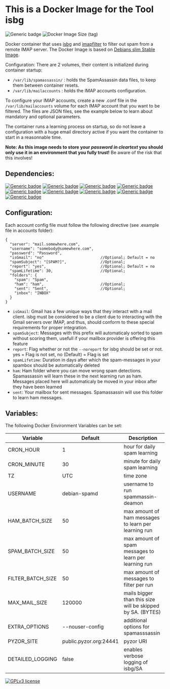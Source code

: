 # This is a Docker Image for the Tool isbg

![Generic badge](https://img.shields.io/badge/user4711%2Fisbg-v0.5-yellow?style=for-the-badge)
![Docker Image Size (tag)](https://img.shields.io/docker/image-size/user4711/isbg/latest?style=for-the-badge)


Docker container that uses [isbg](https://gitlab.com/isbg/isbg) and [imapfilter](https://github.com/lefcha/imapfilter) to filter out spam from a remote IMAP server.
The Docker Image is based on [Debians slim Stable Image](https://hub.docker.com/_/debian).

Configuration: There are 2 volumes, their content is initialized during container startup:

- `/var/lib/spamassassin/` : holds the SpamAssassin data files, to keep them between container resets.
- `/var/lib/mailaccounts` : holds the IMAP accounts configuration.

To configure your IMAP accounts, create a new .conf file in the `/var/lib/mailaccounts` volume for each IMAP account that you want to be filtered. The files are JSON files, see the example below to learn about mandatory and optional parameters.

The container runs a learning process on startup, so do not leave a configuration with a huge email directory active if you want the container to start in a reasonnable time.

**Note: As this image needs to store your _password in cleartext_ you should only use it in an environment that you fully trust!** Be aware of the risk that this involves!

## Dependencies:

[![Generic badge](https://img.shields.io/badge/debian-bullseye--slim-brightgreen.svg?style=for-the-badge)](https://hub.docker.com/_/debian)
[![Generic badge](https://img.shields.io/badge/isbg-2.3.1-brightgreen.svg?style=for-the-badge)](https://gitlab.com/isbg/isbg)
[![Generic badge](https://img.shields.io/badge/imapfilter-1:2.7.5--1-brightgreen.svg?style=for-the-badge)](https://github.com/lefcha/imapfilter)
[![Generic badge](https://img.shields.io/badge/docopt-0.6.2-brightgreen.svg?style=for-the-badge)](https://github.com/docopt/docopt)
[![Generic badge](https://img.shields.io/badge/spamassassin-3.4.6--1-brightgreen.svg?style=for-the-badge)](https://spamassassin.apache.org/)
[![Generic badge](https://img.shields.io/badge/spamc-3.4.6--1-brightgreen.svg?style=for-the-badge)](https://spamassassin.apache.org/)
[![Generic badge](https://img.shields.io/badge/dcc-2.3.168-brightgreen.svg?style=for-the-badge)](https://www.dcc-servers.net/dcc/)
[![Generic badge](https://img.shields.io/badge/pyzor-1.0.0--6-brightgreen.svg?style=for-the-badge)](https://www.pyzor.org/en/latest/index.html)
[![Generic badge](https://img.shields.io/badge/razor-2.85--4.2+b7-brightgreen.svg?style=for-the-badge)](https://de.wikipedia.org/wiki/Vipul%E2%80%99s_Razor)


## Configuration:

Each account config file must follow the following directive (see .example file in accounts folder):

```
{
  "server": "mail.somewhere.com",
  "username": "somebody@somewhere.com",
  "password": "Password",
  "isGmail": "no"                         //Optional; Default = no
  "spamSubject": "[SPAM?]",               //Optional;
  "report": "yes",                        //Optional; Default = no
  "spamLifetime": 30,                     //Optional;
  "folders": {
    "spam": "Spam",
    "ham": "ham",                         //Optional;
    "sent": "Sent",                       //Optional;
    "inbox": "INBOX"
  }
}
```
- `isGmail`: Gmail has a few unique ways that they interact with a mail client. isbg
  must be considered to be a client due to interacting with the Gmail servers
  over IMAP, and thus, should conform to these special requirements for proper
  integration.
- `spamSubject`: Messages with this prefix will automaticaly sorted to spam without scoring them, usefull if your mailbox provider is offering this feature
- `report`: Flag whether or not the `--noreport` for isbg should be set or not. yes = Flag is not set, no (Default) = Flag is set
- `spamLifetime`: Duration in days after which the spam-messages in your spambox should be automatically deleted
- `ham`: Ham folder where you can move wrong spam detections. Spamassassin will learn these in the next learning run as ham. Messages placed here will automaticaly be moved in your inbox after they have been learned
- `sent`: Your mailbox for sent messages. Spamassassin will use this folder to learn ham messages.

## Variables:

The following Docker Environment Variables can be set:


| Variable          | Default                | Description                                                |
|-------------------|------------------------|------------------------------------------------------------|
| CRON_HOUR         | 1                      | hour for daily spam learning                               |
| CRON_MINUTE       | 30                     | minute for daily spam learning                             |
| TZ                | UTC                    | time zone                                                  |
| USERNAME          | debian-spamd           | username to run spammassin-deamon                          |
 | HAM_BATCH_SIZE    | 50                     | max amount of ham messages to learn per learning run       |
 | SPAM_BATCH_SIZE   | 50                     | max amount of spam messages to learn per learning run      |
 | FILTER_BATCH_SIZE | 50                     | max amount of messages to filter per run                   |
 | MAX_MAIL_SIZE     | 120000                 | mails bigger than this size will be skipped by SA. (BYTES) |
| EXTRA_OPTIONS     | --nouser-config        | additional options for spamasssassin                       |
| PYZOR_SITE        | public.pyzor.org:24441 | pyzor URI                                                  |
| DETAILED_LOGGING  | false                  | enables verbose logging of isbg/SA                         |

[![GPLv3 license](https://img.shields.io/badge/License-GPLv3-blue.svg?style=for-the-badge)](http://perso.crans.org/besson/LICENSE.html)
